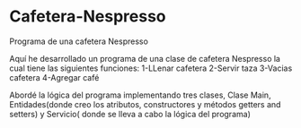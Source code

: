 # Cafetera-Nespresso
Programa de una cafetera Nespresso

Aquí he desarrollado un programa de una clase de cafetera Nespresso la cual tiene las siguientes funciones: 
1-LLenar cafetera
2-Servir taza
3-Vacias cafetera
4-Agregar café

Abordé la lógica del programa implementando tres clases, Clase Main, Entidades(donde creo los atributos, constructores y métodos getters and setters) y Servicio( donde se lleva a cabo la lógica del programa)
